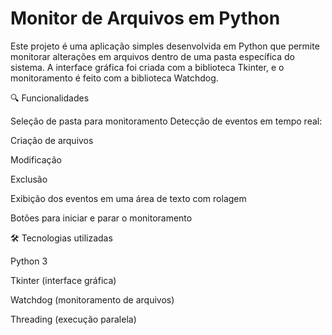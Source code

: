 ﻿# Monitor de Arquivos em Python
Este projeto é uma aplicação simples desenvolvida em Python que permite monitorar alterações em arquivos dentro de uma pasta específica do sistema. A interface gráfica foi criada com a biblioteca Tkinter, e o monitoramento é feito com a biblioteca Watchdog.

🔍 Funcionalidades

Seleção de pasta para monitoramento
Detecção de eventos em tempo real:

Criação de arquivos

Modificação

Exclusão


Exibição dos eventos em uma área de texto com rolagem

Botões para iniciar e parar o monitoramento

🛠️ Tecnologias utilizadas

Python 3

Tkinter (interface gráfica)

Watchdog (monitoramento de arquivos)

Threading (execução paralela)


